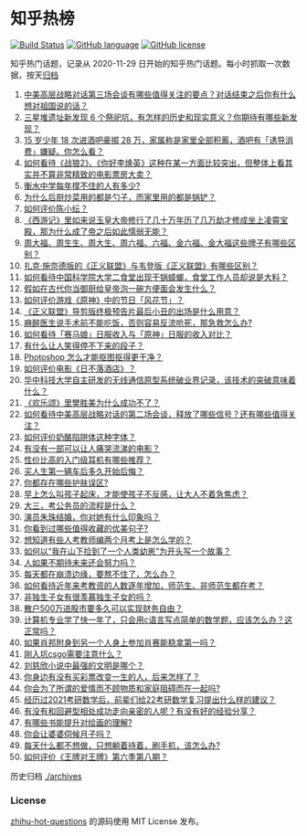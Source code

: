 # 知乎热榜
[![Build Status](https://github.com/ToWeLong/zhihu-hot-questions/workflows/CI/badge.svg)](https://github.com/ToWeLong/zhihu-hot-questions/actions)
[![GitHub language](https://img.shields.io/badge/language-golang-orange.svg)](https://golang.org/)
[![GitHub license](https://img.shields.io/github/license/ToWeLong/zhihu-hot-questions)](https://github.com/ToWeLong/zhihu-hot-questions/blob/main/LICENSE)

知乎热门话题，记录从 2020-11-29 日开始的知乎热门话题。每小时抓取一次数据，按天[归档](./archives)

<!-- BEGIN -->

1. [中美高层战略对话第三场会谈有哪些值得关注的要点？对话结束之后你有什么想对祖国说的话？](https://www.zhihu.com/question/450288982)
1. [三星堆遗址新发现 6 个祭祀坑，有怎样的历史和现实意义？你期待有哪些新发现？](https://www.zhihu.com/question/450138202)
1. [15 岁少年 18 次进酒吧豪掷 28 万，家属称是家里全部积蓄，酒吧有「诱导消费」嫌疑。你怎么看？](https://www.zhihu.com/question/450132745)
1. [如何看待《战狼2》、《你好李焕英》这种在某一方面比较突出，但整体上看其实并不算非常精致的电影票房大卖？](https://www.zhihu.com/question/449802075)
1. [衡水中学每年撑不住的人有多少?](https://www.zhihu.com/question/398309980)
1. [为什么后厨炒菜用的都是勺子，而家里用的都是锅铲？](https://www.zhihu.com/question/449212284)
1. [如何评价陈小纭？](https://www.zhihu.com/question/301856741)
1. [《西游记》里如来说玉皇大帝修行了几十万年历了几万劫才修成坐上凌霄宝殿，那为什么成了帝之后如此懦弱无能？](https://www.zhihu.com/question/21542039)
1. [周大福、周生生、周大生、周六福、六福、金六福、金大福这些牌子有哪些区别？](https://www.zhihu.com/question/32209352)
1. [扎克·施奈德版的《正义联盟》与韦登版《正义联盟》有哪些区别？](https://www.zhihu.com/question/449872864)
1. [如何看待中国科学院大学二食堂出现干锅蟑螂，食堂工作人员却说是大料？](https://www.zhihu.com/question/450208993)
1. [假如在古代你当御厨给皇帝泡一碗方便面会发生什么？](https://www.zhihu.com/question/396487713)
1. [如何评价游戏《原神》中的节日「风花节」？](https://www.zhihu.com/question/449818663)
1. [《正义联盟》导剪版终极预告片最后小丑的出场是什么用意？](https://www.zhihu.com/question/444463550)
1. [麻醉医生说手术前不能吃饭，否则容易反流呛死，那急救怎么办?](https://www.zhihu.com/question/446657925)
1. [如何看待「赛马娘」日服收入与「原神」日服的收入对比？](https://www.zhihu.com/question/449984351)
1. [有什么让人笑得停不下来的段子？](https://www.zhihu.com/question/442478358)
1. [Photoshop 怎么才能抠图抠得更干净？](https://www.zhihu.com/question/19856382)
1. [如何评价电影《日不落酒店》？](https://www.zhihu.com/question/298672503)
1. [华中科技大学自主研发的无线通信原型系统破业界记录，该技术的突破意味着什么？](https://www.zhihu.com/question/449657531)
1. [《欢乐颂》里樊胜美为什么成功不了？](https://www.zhihu.com/question/44713226)
1. [如何看待中美高层战略对话的第二场会谈，释放了哪些信号？还有哪些值得关注？](https://www.zhihu.com/question/450161912)
1. [如何评价奶酪陷阱体这种字体？](https://www.zhihu.com/question/444715076)
1. [有没有一部可以让人痛哭流涕的电影？](https://www.zhihu.com/question/343259251)
1. [性价比高的入门级耳机有哪些推荐？](https://www.zhihu.com/question/51811329)
1. [买人生第一辆车后多久开始后悔？](https://www.zhihu.com/question/354985985)
1. [你都存在哪些护肤误区?](https://www.zhihu.com/question/439440398)
1. [早上怎么叫孩子起床，才能使孩子不反感，让大人不着急焦虑？](https://www.zhihu.com/question/449590499)
1. [大三，考公务员的流程是什么？](https://www.zhihu.com/question/421404115)
1. [演员朱珠结婚，你对她有什么印象吗？](https://www.zhihu.com/question/450031458)
1. [你看到过哪些值得收藏的优美句子?](https://www.zhihu.com/question/445888693)
1. [想知道有些人考教师编两个月考上是怎么学的？](https://www.zhihu.com/question/323491093)
1. [如何以“我在山下捡到了一个人类幼崽”为开头写一个故事？](https://www.zhihu.com/question/442497261)
1. [人如果不期待未来还会努力吗？](https://www.zhihu.com/question/449544374)
1. [每天都在崩溃边缘，要熬不住了，怎么办？](https://www.zhihu.com/question/449355043)
1. [如何看待近年来考教资的人数逐年增加，师范生、非师范生都在考？](https://www.zhihu.com/question/449432760)
1. [非独生子女有很羡慕独生子女的吗？](https://www.zhihu.com/question/305874628)
1. [散户500万进股市要多久可以实现财务自由？](https://www.zhihu.com/question/449246881)
1. [计算机专业学了快一年了，只会用c语言写点简单的数学题，应该怎么办？这正常吗？](https://www.zhihu.com/question/447415278)
1. [如果肖邦附身到另一个人身上参加肖赛能稳拿第一吗？](https://www.zhihu.com/question/447861925)
1. [刚入坑csgo需要注意什么？](https://www.zhihu.com/question/393252075)
1. [刘慈欣小说中最强的文明是哪个？](https://www.zhihu.com/question/32076028)
1. [你身边有没有买彩票改变一生的人，后来怎样了？](https://www.zhihu.com/question/439449163)
1. [你会为了所谓的爱情而不顾物质和家庭阻碍而在一起吗?](https://www.zhihu.com/question/446418522)
1. [经历过2021考研数学后，前辈们给22考研数学复习提出什么样的建议？](https://www.zhihu.com/question/436694500)
1. [有没有和回避型相处成功走向亲密的人呢？有没有好的经验分享？](https://www.zhihu.com/question/442939703)
1. [有哪些书能提升对绘画的理解?](https://www.zhihu.com/question/448204148)
1. [你会让婆婆伺候月子吗？](https://www.zhihu.com/question/35696669)
1. [每天什么都不想做，只想躺着待着，刷手机，该怎么办?](https://www.zhihu.com/question/343772291)
1. [如何评价《王牌对王牌》第六季第八期？](https://www.zhihu.com/question/450207179)

<!-- END -->

历史归档 [./archives](./archives)


### License
[zhihu-hot-questions](https://github.com/towelong/zhihu-hot-questions) 的源码使用 MIT License 发布。